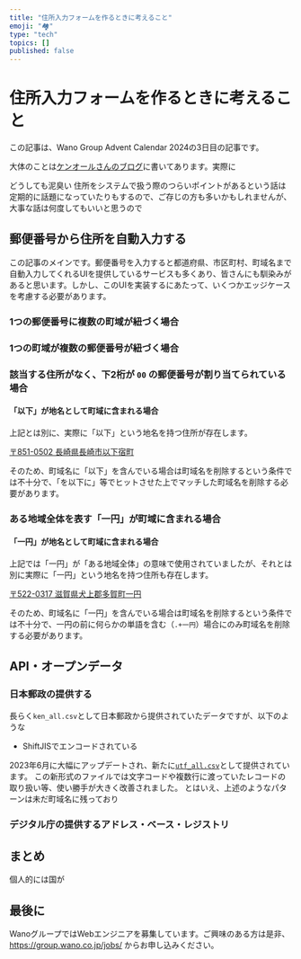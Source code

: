 ```yaml
---
title: "住所入力フォームを作るときに考えること"
emoji: "🏘"
type: "tech"
topics: []
published: false
---
```


# 住所入力フォームを作るときに考えること

この記事は、Wano Group Advent Calendar 2024の3日目の記事です。

大体のことは[ケンオールさんのブログ](https://blog.kenall.jp/)に書いてあります。実際に

どうしても泥臭い
住所をシステムで扱う際のつらいポイントがあるという話は定期的に話題になっていたりもするので、ご存じの方も多いかもしれませんが、大事な話は何度してもいいと思うので

## 郵便番号から住所を自動入力する

この記事のメインです。郵便番号を入力すると都道府県、市区町村、町域名まで自動入力してくれるUIを提供しているサービスも多くあり、皆さんにも馴染みがあると思います。しかし、このUIを実装するにあたって、いくつかエッジケースを考慮する必要があります。

### 1つの郵便番号に複数の町域が紐づく場合

### 1つの町域が複数の郵便番号が紐づく場合

### 該当する住所がなく、下2桁が `00` の郵便番号が割り当てられている場合

#### 「以下」が地名として町域に含まれる場合

上記とは別に、実際に「以下」という地名を持つ住所が存在します。

[〒851-0502 長崎県長崎市以下宿町](https://www.post.japanpost.jp/cgi-zip/zipcode.php?pref=42&city=1422010&id=148962&merge=)

そのため、町域名に「以下」を含んでいる場合は町域名を削除するという条件では不十分で、「を以下に」等でヒットさせた上でマッチした町域名を削除する必要があります。

### ある地域全体を表す「一円」が町域に含まれる場合

#### 「一円」が地名として町域に含まれる場合

上記では「一円」が「ある地域全体」の意味で使用されていましたが、それとは別に実際に「一円」という地名を持つ住所も存在します。

[〒522-0317 滋賀県犬上郡多賀町一円](https://www.post.japanpost.jp/cgi-zip/zipcode.php?pref=25&city=1254430&id=99891&merge=)

そのため、町域名に「一円」を含んでいる場合は町域名を削除するという条件では不十分で、一円の前に何らかの単語を含む（`.+一円`）場合にのみ町域名を削除する必要があります。

## API・オープンデータ

### 日本郵政の提供する

長らく`ken_all.csv`として日本郵政から提供されていたデータですが、以下のような

- ShiftJISでエンコードされている

2023年6月に大幅にアップデートされ、新たに[`utf_all.csv`](https://www.post.japanpost.jp/zipcode/dl/utf-zip.html)として提供されています。
この新形式のファイルでは文字コードや複数行に渡っていたレコードの取り扱い等、使い勝手が大きく改善されました。
とはいえ、上述のようなパターンは未だ町域名に残っており

### デジタル庁の提供するアドレス・ベース・レジストリ

## まとめ

個人的には国が

## 最後に

WanoグループではWebエンジニアを募集しています。ご興味のある方は是非、 https://group.wano.co.jp/jobs/ からお申し込みください。
